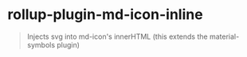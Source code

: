 # rollup-plugin-md-icon-inline
> Injects svg into md-icon's innerHTML (this extends the material-symbols plugin)
